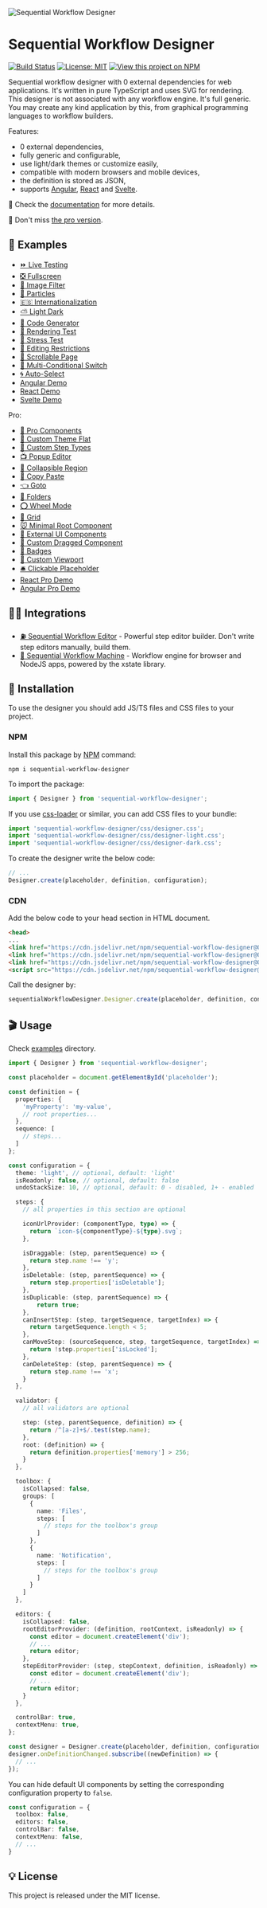 ![Sequential Workflow Designer](.github/cover.png)

# Sequential Workflow Designer

[![Build Status](https://img.shields.io/endpoint.svg?url=https%3A%2F%2Factions-badge.atrox.dev%2Fb4rtaz%2Fsequential-workflow-designer%2Fbadge%3Fref%3Dmain&style=flat-square)](https://actions-badge.atrox.dev/b4rtaz/sequential-workflow-designer/goto?ref=main) [![License: MIT](https://img.shields.io/badge/license-MIT-green?style=flat-square)](/LICENSE) [![View this project on NPM](https://img.shields.io/npm/v/sequential-workflow-designer.svg?style=flat-square)](https://npmjs.org/package/sequential-workflow-designer)

Sequential workflow designer with 0 external dependencies for web applications. It's written in pure TypeScript and uses SVG for rendering. This designer is not associated with any workflow engine. It's full generic. You may create any kind application by this, from graphical programming languages to workflow builders.

Features:

* 0 external dependencies,
* fully generic and configurable,
* use light/dark themes or customize easily,
* compatible with modern browsers and mobile devices,
* the definition is stored as JSON,
* supports [Angular](./angular/designer/), [React](./react/) and [Svelte](./svelte/).

📝 Check the [documentation](https://nocode-js.com/docs/category/sequential-workflow-designer) for more details.

🤩 Don't miss [the pro version](https://nocode-js.com/sequential-workflow-designer-pro-pricing).

## 👀 Examples

* [⏩ Live Testing](https://nocode-js.github.io/sequential-workflow-designer/examples/live-testing.html)
* [❎ Fullscreen](https://nocode-js.github.io/sequential-workflow-designer/examples/fullscreen.html)
* [🌅 Image Filter](https://nocode-js.github.io/sequential-workflow-designer/examples/image-filter.html)
* [🔴 Particles](https://nocode-js.github.io/sequential-workflow-designer/examples/particles.html)
* [🇪🇸 Internationalization](https://nocode-js.github.io/sequential-workflow-designer/examples/i18n.html)
* [⛅ Light Dark](https://nocode-js.github.io/sequential-workflow-designer/examples/light-dark.html)
* [🤖 Code Generator](https://nocode-js.github.io/sequential-workflow-designer/examples/code-generator.html)
* [🌻 Rendering Test](https://nocode-js.github.io/sequential-workflow-designer/examples/rendering-test.html)
* [🚄 Stress Test](https://nocode-js.github.io/sequential-workflow-designer/examples/stress-test.html)
* [🚪 Editing Restrictions](https://nocode-js.github.io/sequential-workflow-designer/examples/editing-restrictions.html)
* [📜 Scrollable Page](https://nocode-js.github.io/sequential-workflow-designer/examples/scrollable-page.html)
* [🌵 Multi-Conditional Switch](https://nocode-js.github.io/sequential-workflow-designer/examples/multi-conditional-switch.html)
* [🌀 Auto-Select](https://nocode-js.github.io/sequential-workflow-designer/examples/auto-select.html)
* [Angular Demo](https://nocode-js.github.io/sequential-workflow-designer/angular-app/)
* [React Demo](https://nocode-js.github.io/sequential-workflow-designer/react-app/)
* [Svelte Demo](https://nocode-js.github.io/sequential-workflow-designer/svelte-app/)

Pro:

* [🤩 Pro Components](https://nocode-js.com/examples/sequential-workflow-designer-pro/webpack-pro-app/public/pro-components.html)
* [🍬 Custom Theme Flat](https://nocode-js.com/examples/sequential-workflow-designer-pro/webpack-pro-app/public/custom-theme-flat.html)
* [🌹 Custom Step Types](https://nocode-js.com/examples/sequential-workflow-designer-pro/webpack-pro-app/public/custom-step-types.html)
* [📺 Popup Editor](https://nocode-js.com/examples/sequential-workflow-designer-pro/webpack-pro-app/public/popup-editor.html)
* [🔽 Collapsible Region](https://nocode-js.com/examples/sequential-workflow-designer-pro/webpack-pro-app/public/collapsible-region.html)
* [💼 Copy Paste](https://nocode-js.com/examples/sequential-workflow-designer-pro/webpack-pro-app/public/copy-paste.html)
* [👈 Goto](https://nocode-js.com/examples/sequential-workflow-designer-pro/webpack-pro-app/public/goto.html)
* [📁 Folders](https://nocode-js.com/examples/sequential-workflow-designer-pro/webpack-pro-app/public/folders.html)
* [⭕ Wheel Mode](https://nocode-js.com/examples/sequential-workflow-designer-pro/webpack-pro-app/public/wheel-mode.html)
* [💠 Grid](https://nocode-js.com/examples/sequential-workflow-designer-pro/webpack-pro-app/public/grid.html)
* [🐭 Minimal Root Component](https://nocode-js.com/examples/sequential-workflow-designer-pro/webpack-pro-app/public/minimal-root-component.html)
* [🦁 External UI Components](https://nocode-js.com/examples/sequential-workflow-designer-pro/webpack-pro-app/public/external-ui-components.html)
* [👋 Custom Dragged Component](https://nocode-js.com/examples/sequential-workflow-designer-pro/webpack-pro-app/public/custom-dragged-component.html)
* [🔰 Badges](https://nocode-js.com/examples/sequential-workflow-designer-pro/webpack-pro-app/public/badges.html)
* [🎩 Custom Viewport](https://nocode-js.com/examples/sequential-workflow-designer-pro/webpack-pro-app/public/custom-viewport.html)
* [🛎 Clickable Placeholder](https://nocode-js.com/examples/sequential-workflow-designer-pro/webpack-pro-app/public/clickable-placeholder.html)
* [React Pro Demo](https://nocode-js.com/examples/sequential-workflow-designer-pro/react-pro-app/build/index.html)
* [Angular Pro Demo](https://nocode-js.com/examples/sequential-workflow-designer-pro/angular-pro-app/angular-app/index.html)

## 👩‍💻 Integrations

* [⛽ Sequential Workflow Editor](https://github.com/nocode-js/sequential-workflow-editor) - Powerful step editor builder. Don't write step editors manually, build them.
* [🚚 Sequential Workflow Machine](https://github.com/nocode-js/sequential-workflow-machine) - Workflow engine for browser and NodeJS apps, powered by the xstate library.

## 🚀 Installation

To use the designer you should add JS/TS files and CSS files to your project.

### NPM

Install this package by [NPM](https://www.npmjs.com/) command:

`npm i sequential-workflow-designer`

To import the package:

```ts
import { Designer } from 'sequential-workflow-designer';
```

If you use [css-loader](https://webpack.js.org/loaders/css-loader/) or similar, you can add CSS files to your bundle:

```ts
import 'sequential-workflow-designer/css/designer.css';
import 'sequential-workflow-designer/css/designer-light.css';
import 'sequential-workflow-designer/css/designer-dark.css';
```

To create the designer write the below code:

```ts
// ...
Designer.create(placeholder, definition, configuration);
```

### CDN

Add the below code to your head section in HTML document.

```html
<head>
...
<link href="https://cdn.jsdelivr.net/npm/sequential-workflow-designer@0.21.4/css/designer.css" rel="stylesheet">
<link href="https://cdn.jsdelivr.net/npm/sequential-workflow-designer@0.21.4/css/designer-light.css" rel="stylesheet">
<link href="https://cdn.jsdelivr.net/npm/sequential-workflow-designer@0.21.4/css/designer-dark.css" rel="stylesheet">
<script src="https://cdn.jsdelivr.net/npm/sequential-workflow-designer@0.21.4/dist/index.umd.js"></script>
```

Call the designer by:

```js
sequentialWorkflowDesigner.Designer.create(placeholder, definition, configuration);
```

## 🎬 Usage

Check [examples](/examples) directory.

```ts
import { Designer } from 'sequential-workflow-designer';

const placeholder = document.getElementById('placeholder');

const definition = {
  properties: {
    'myProperty': 'my-value',
    // root properties...
  },
  sequence: [
    // steps...
  ]
};

const configuration = {
  theme: 'light', // optional, default: 'light'
  isReadonly: false, // optional, default: false
  undoStackSize: 10, // optional, default: 0 - disabled, 1+ - enabled

  steps: {
    // all properties in this section are optional

    iconUrlProvider: (componentType, type) => {
      return `icon-${componentType}-${type}.svg`;
    },

    isDraggable: (step, parentSequence) => {
      return step.name !== 'y';
    },
    isDeletable: (step, parentSequence) => {
      return step.properties['isDeletable'];
    },
    isDuplicable: (step, parentSequence) => {
        return true;
    },
    canInsertStep: (step, targetSequence, targetIndex) => {
      return targetSequence.length < 5;
    },
    canMoveStep: (sourceSequence, step, targetSequence, targetIndex) => {
      return !step.properties['isLocked'];
    },
    canDeleteStep: (step, parentSequence) => {
      return step.name !== 'x';
    }
  },

  validator: {
    // all validators are optional

    step: (step, parentSequence, definition) => {
      return /^[a-z]+$/.test(step.name);
    },
    root: (definition) => {
      return definition.properties['memory'] > 256;
    }
  },

  toolbox: {
    isCollapsed: false,
    groups: [
      {
        name: 'Files',
        steps: [
          // steps for the toolbox's group
        ]
      },
      {
        name: 'Notification',
        steps: [
          // steps for the toolbox's group
        ]
      }
    ]
  },

  editors: {
    isCollapsed: false,
    rootEditorProvider: (definition, rootContext, isReadonly) => {
      const editor = document.createElement('div');
      // ...
      return editor;
    },
    stepEditorProvider: (step, stepContext, definition, isReadonly) => {
      const editor = document.createElement('div');
      // ...
      return editor;
    }
  },

  controlBar: true,
  contextMenu: true,
};

const designer = Designer.create(placeholder, definition, configuration);
designer.onDefinitionChanged.subscribe((newDefinition) => {
  // ...
});
```

You can hide default UI components by setting the corresponding configuration property to `false`.

```ts
const configuration = {
  toolbox: false,
  editors: false,
  controlBar: false,
  contextMenu: false,
  // ...
}
```

## 💡 License

This project is released under the MIT license.
